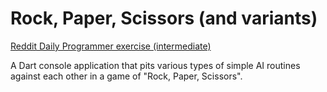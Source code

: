 Rock, Paper, Scissors (and variants)
======

[Reddit Daily Programmer exercise (intermediate)](http://www.reddit.com/r/dailyprogrammer_ideas/comments/1ecasd/intermediate_rock_paper_scissors_lizard_spock_ai/)

A Dart console application that pits various types of simple AI routines against each other in a game of "Rock, Paper, Scissors".